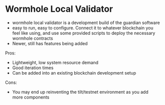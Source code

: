 # Wormhole Local Validator

- wormhole local validator is a development build of the guardian software
- easy to run, easy to configure. Connect it to whatever blockchain you feel like using, and use some provided scripts to deploy the necessary wormhole contracts
- Newer, still has features being added

Pros:

- Lightweight, low system resource demand
- Good iteration times
- Can be added into an existing blockchain development setup

Cons:

- You may end up reinventing the tilt/testnet environment as you add more components
